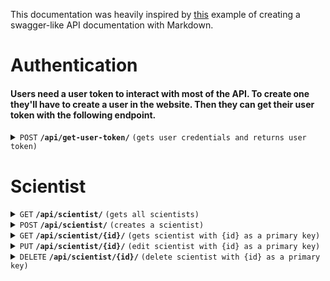 This documentation was heavily inspired by [this](https://gist.github.com/azagniotov/a4b16faf0febd12efbc6c3d7370383a6) example of creating a swagger-like API documentation with Markdown.

# Authentication
#### Users need a user token to interact with most of the API. To create one they'll have to create a user in the website. Then they can get their user token with the following endpoint.
<details>
    <summary>
        <code>POST</code> <code><b>/api/get-user-token/</b></code> <code>(gets user credentials and returns user token)</code>
    </summary>

#### Authentication
   > Not required

#### Parameters
   > | Name       | Type     | Data Type | Description         |
   > |------------|----------|-----------|---------------------|
   > | `username` | required | string    | The user's username |
   > | `password` | required | string    | The user's password |

#### Responses
   > |  HTTP Code  | Content-Type       | Response                           |
   > |-------------|--------------------|------------------------------------|
   > | `200`       | `application/json` | `{"token": <token>}`               |
   > | `400`       | `application/json` | `{"error": "Invalid JSON"}         |
   > | `400`       | `application/json` | `{"error": "Invalid credentials."} | 

#### Example cURL
   > TODO!
</details>

# Scientist

<details>
    <summary>
        <code>GET</code> <code><b>/api/scientist/</b></code> <code>(gets all scientists)</code>
    </summary>

#### Authentication
   > Required

#### Parameters
   > None

#### Responses
   > |  HTTP Code  | Content-Type       | Response                                       |
   > |-------------|--------------------|------------------------------------------------|
   > | `200`       | `application/json` | `JSON String with all scientists' information` |

#### Example cURL
   > TODO!
</details>

<details>
    <summary>
        <code>POST</code> <code><b>/api/scientist/</b></code> <code>(creates a scientist)</code>
    </summary>

#### Authentication
   > Required

#### Parameters
   > | Name         | Type     | Data Type | Description                |
   > |--------------|----------|-----------|----------------------------|
   > | `first_name` | required | string    | The scientist's first name |
   > | `last_name`  | required | string    | The scientist's last name  |
   > | `email`      | required | string    | The scientist's email      |
   > | `ci`         | required | string    | The scientist's ci         |

#### Responses
   > |  HTTP Code  | Content-Type       | Response                                                   |
   > |-------------|--------------------|------------------------------------------------------------|
   > | `201`       | `application/json` | `JSON String with all the created scientist's information` |
   > | `400`       | `application/json` | `{"error": "Invalid JSON"}                                 |

#### Example cURL
   > TODO!
</details>

<details>
    <summary>
        <code>GET</code> <code><b>/api/scientist/{id}/</b></code> <code>(gets scientist with {id} as a primary key)</code>
    </summary>

#### Authentication
   > Required

#### Parameters
   > | Name | Type     | Data Type | Description        |
   > |------|----------|-----------|--------------------|
   > | `id` | required | string    | The scientist's id |

#### Responses
   > |  HTTP Code  | Content-Type       | Response                                                 |
   > |-------------|--------------------|----------------------------------------------------------|
   > | `201`       | `application/json` | `JSON String with the requested scientist's information` |
   > | `404`       | `application/json` | `{"error": "Scientist not found"}`                       |

#### Example cURL
   > TODO!
</details>

<details>
    <summary>
        <code>PUT</code> <code><b>/api/scientist/{id}/</b></code> <code>(edit scientist with {id} as a primary key)</code>
    </summary>

#### Authentication
   > Required

#### Parameters
   > | Name         | Type     | Data Type | Description                |
   > |--------------|----------|-----------|----------------------------|
   > | `first_name` | optional | string    | The scientist's first name |
   > | `last_name`  | optional | string    | The scientist's last name  |
   > | `email`      | optional | string    | The scientist's email      |
   > | `ci`         | optional | string    | The scientist's ci         |

#### Responses
   > |  HTTP Code  | Content-Type       | Response                                         |
   > |-------------|--------------------|--------------------------------------------------|
   > | `200`       | `application/json` | `{"message": "Scientist updated successfully!"}` |
   > | `400`       | `application/json` | `{"error": "Invalid JSON"}                       |   
   > | `404`       | `application/json` | `{"error": "Scientist not found"}`               |

#### Example cURL
   > TODO!
</details>

<details>
    <summary>
        <code>DELETE</code> <code><b>/api/scientist/{id}/</b></code> <code>(delete scientist with {id} as a primary key)</code>
    </summary>

#### Authentication
   > Required

#### Parameters
   > None

#### Responses
   > |  HTTP Code  | Content-Type       | Response                                         |
   > |-------------|--------------------|--------------------------------------------------|
   > | `200`       | `application/json` | `{'message': 'Scientist deleted successfully!'}` |
   > | `404`       | `application/json` | `{"error": "Scientist not found"}`               |

#### Example cURL
   > TODO!
</details>
